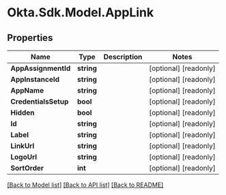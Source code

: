 # Okta.Sdk.Model.AppLink

## Properties

Name | Type | Description | Notes
------------ | ------------- | ------------- | -------------
**AppAssignmentId** | **string** |  | [optional] [readonly] 
**AppInstanceId** | **string** |  | [optional] [readonly] 
**AppName** | **string** |  | [optional] [readonly] 
**CredentialsSetup** | **bool** |  | [optional] [readonly] 
**Hidden** | **bool** |  | [optional] [readonly] 
**Id** | **string** |  | [optional] [readonly] 
**Label** | **string** |  | [optional] [readonly] 
**LinkUrl** | **string** |  | [optional] [readonly] 
**LogoUrl** | **string** |  | [optional] [readonly] 
**SortOrder** | **int** |  | [optional] [readonly] 

[[Back to Model list]](../README.md#documentation-for-models) [[Back to API list]](../README.md#documentation-for-api-endpoints) [[Back to README]](../README.md)

